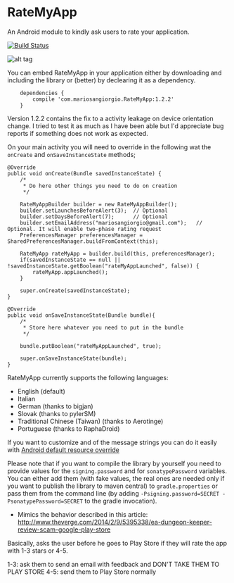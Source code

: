RateMyApp
=========

An Android module to kindly ask users to rate your application.

[![Build Status](https://travis-ci.org/mariosangiorgio/RateMyApp.png?branch=master)](https://travis-ci.org/mariosangiorgio/RateMyApp)

![alt tag](https://raw.github.com/mariosangiorgio/RateMyApp/master/media/screenshot.png)

You can embed RateMyApp in your application either by downloading and including the library or (better) by declearing it as a dependency.

        dependencies {
            compile 'com.mariosangiorgio.RateMyApp:1.2.2'
        }

Version 1.2.2 contains the fix to a activity leakage on device orientation change.
I tried to test it as much as I have been able but I'd appreciate bug reports if something does not work as expected.

On your main activity you will need to override in the following wat the `onCreate` and `onSaveInstanceState` methods;

    @Override
    public void onCreate(Bundle savedInstanceState) {
        /*
         * Do here other things you need to do on creation
         */

        RateMyAppBuilder builder = new RateMyAppBuilder();
        builder.setLaunchesBeforeAlert(3);  // Optional
        builder.setDaysBeforeAlert(7);      // Optional
        builder.setEmailAddress("mariosangiorgio@gmail.com");   // Optional. It will enable two-phase rating request
        PreferencesManager preferencesManager = SharedPreferencesManager.buildFromContext(this);

        RateMyApp rateMyApp = builder.build(this, preferencesManager);
        if(savedInstanceState == null || !savedInstanceState.getBoolean("rateMyAppLaunched", false)) {
            rateMyApp.appLaunched();
        }

        super.onCreate(savedInstanceState);
    }

    @Override
    public void onSaveInstanceState(Bundle bundle){
        /*
         * Store here whatever you need to put in the bundle
         */

        bundle.putBoolean("rateMyAppLaunched", true);

        super.onSaveInstanceState(bundle);
    }

RateMyApp currently supports the following languages:

 * English (default)
 * Italian
 * German (thanks to bigjan)
 * Slovak (thanks to pylerSM)
 * Traditional Chinese (Taiwan) (thanks to Aerotinge)
 * Portuguese (thanks to RaphaDroid)

If you want to customize and of the message strings you can do it easily with [Android default resource override](http://stackoverflow.com/questions/4263259/replace-or-override-string-in-android-library-project)

Please note that if you want to compile the library by yourself you need to provide values for the `signing.password` and for `sonatypePassword` variables. You can either add them (with fake values, the real ones are needed only if you want to publish the library to maven central) to `gradle.properties` or pass them from the command line (by adding `-Psigning.password=SECRET -PsonatypePassword=SECRET` to the gradle invocation).

* Mimics the behavior described in this article: http://www.theverge.com/2014/2/9/5395338/ea-dungeon-keeper-review-scam-google-play-store

Basically, asks the user before he goes to Play Store if they will rate the app with 1-3 stars or 4-5.

1-3: ask them to send an email with feedback and DON'T TAKE THEM TO PLAY STORE
4-5: send them to Play Store normally
